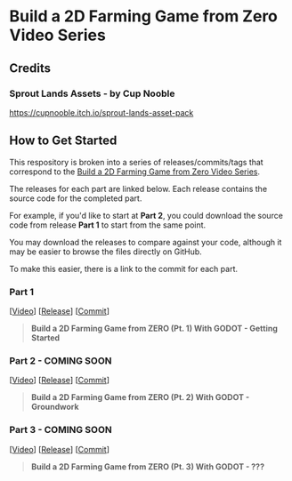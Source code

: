 # Build a 2D Farming Game from Zero Video Series

## Credits

### Sprout Lands Assets - by Cup Nooble

https://cupnooble.itch.io/sprout-lands-asset-pack

## How to Get Started

This respository is broken into a series of releases/commits/tags that correspond to the [Build a 2D Farming Game from Zero Video Series](https://www.youtube.com/playlist?list=PL8c9q7U-eUWXrdlF7HWg_lZUuuBDDcA4x).

The releases for each part are linked below. Each release contains the source code for the completed part.

For example, if you'd like to start at **Part 2**, you could download the source code from release **Part 1** to start from the same point.

You may download the releases to compare against your code, although it may be easier to browse the files directly on GitHub.

To make this easier, there is a link to the commit for each part.

### Part 1

[[Video](https://www.youtube.com/watch?v=RmCj92MIkoE)]
[[Release](https://github.com/Tall-Tales/2d-farming-game/releases/tag/farming-game-p1)]
[[Commit](https://github.com/Tall-Tales/2d-farming-game/commit/d2b342fe347e54bdb2243d5292ad54d17e343652)]

> **Build a 2D Farming Game from ZERO (Pt. 1) With GODOT - Getting Started**

### Part 2 - COMING SOON

[[Video](https://www.youtube.com/watch?v=ecFJI0TNHTk)]
[[Release](https://github.com/Tall-Tales/2d-farming-game/releases/tag/part2)]
[[Commit](https://github.com/Tall-Tales/2d-farming-game/tree/80909c8a659619486caf823fad655588283c0e27)]

> **Build a 2D Farming Game from ZERO (Pt. 2) With GODOT - Groundwork**

### Part 3 - COMING SOON

[[Video]()]
[[Release]()]
[[Commit]()]

> **Build a 2D Farming Game from ZERO (Pt. 3) With GODOT - ???**
